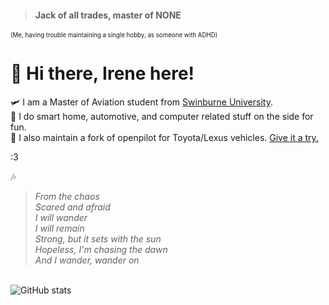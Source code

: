 > #### Jack of all trades, master of NONE
<sub><sup>(Me, having trouble maintaining a single hobby, as someone with ADHD)</sub></sup>

# 👋 Hi there, Irene here!

🛩️ I am a Master of Aviation student from [Swinburne University](https://swinburne.edu.au).\
🚗 I do smart home, automotive, and computer related stuff on the side for fun.\
🪪 I also maintain a fork of openpilot for Toyota/Lexus vehicles. [Give it a try.](https://github.com/cydia2020/dodgypilot)

:3

🎶
> <i>From the chaos\
> Scared and afraid\
> I will wander\
> I will remain\
> Strong, but it sets with the sun\
> Hopeless, I'm chasing the dawn\
> And I wander, wander on</i>


\
![GitHub stats](https://github-readme-stats.vercel.app/api?username=cydia2020&show_icons=true&theme=dark)
